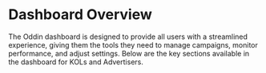 # Dashboard Overview

The Oddin dashboard is designed to provide all users with a streamlined experience, giving them the tools they need to manage campaigns, monitor performance, and adjust settings. Below are the key sections available in the dashboard for KOLs and Advertisers.
